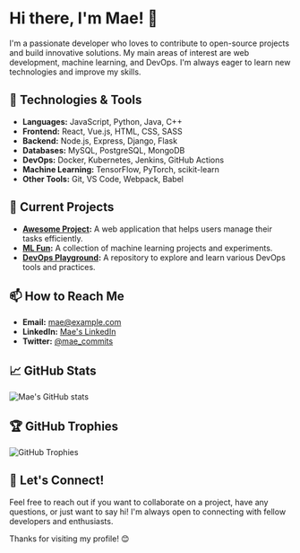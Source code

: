 # Hi there, I'm Mae! 👋

I'm a passionate developer who loves to contribute to open-source projects and build innovative solutions. My main areas of interest are web development, machine learning, and DevOps. I'm always eager to learn new technologies and improve my skills.

## 🔧 Technologies & Tools

- **Languages:** JavaScript, Python, Java, C++
- **Frontend:** React, Vue.js, HTML, CSS, SASS
- **Backend:** Node.js, Express, Django, Flask
- **Databases:** MySQL, PostgreSQL, MongoDB
- **DevOps:** Docker, Kubernetes, Jenkins, GitHub Actions
- **Machine Learning:** TensorFlow, PyTorch, scikit-learn
- **Other Tools:** Git, VS Code, Webpack, Babel

## 🌱 Current Projects

- **[Awesome Project](https://github.com/mae-commits/awesome-project):** A web application that helps users manage their tasks efficiently.
- **[ML Fun](https://github.com/mae-commits/ml-fun):** A collection of machine learning projects and experiments.
- **[DevOps Playground](https://github.com/mae-commits/devops-playground):** A repository to explore and learn various DevOps tools and practices.

## 📫 How to Reach Me

- **Email:** [mae@example.com](mailto:mae@example.com)
- **LinkedIn:** [Mae's LinkedIn](https://www.linkedin.com/in/mae-commits)
- **Twitter:** [@mae_commits](https://twitter.com/mae_commits)

## 📈 GitHub Stats

![Mae's GitHub stats](https://github-readme-stats.vercel.app/api?username=mae-commits&show_icons=true&theme=radical)

## 🏆 GitHub Trophies

![GitHub Trophies](https://github-profile-trophy.vercel.app/?username=mae-commits&theme=radical)

## 💬 Let's Connect!

Feel free to reach out if you want to collaborate on a project, have any questions, or just want to say hi! I'm always open to connecting with fellow developers and enthusiasts.

Thanks for visiting my profile! 😊
